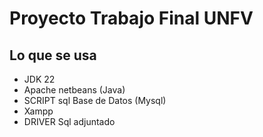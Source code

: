 # Proyecto Trabajo Final UNFV
## Lo que se usa
- JDK 22
- Apache netbeans (Java)
- SCRIPT sql Base de Datos (Mysql)
- Xampp
- DRIVER Sql adjuntado

